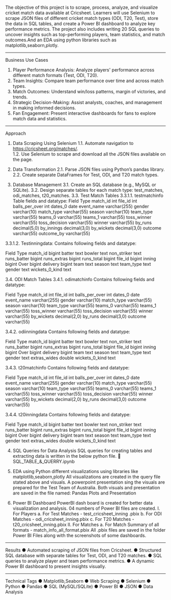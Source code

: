 The objective of this project is to scrape, process, analyze, and visualize cricket match data available at Cricsheet. Learners will use Selenium to scrape JSON files of different cricket match types (ODI, T20, Test), store the data in SQL tables, and create a Power BI dashboard to analyze key performance metrics. The project also includes writing 20 SQL queries to uncover insights such as top-performing players, team statistics, and match outcomes.And an EDA using python libraries such as matplotlib,seaborn,plotly.
________________________________________

Business Use Cases
1.	Player Performance Analysis: Analyze players' performance across different match formats (Test, ODI, T20).
2.	Team Insights: Compare team performance over time and across match types.
3.	Match Outcomes: Understand win/loss patterns, margin of victories, and trends.
4.	Strategic Decision-Making: Assist analysts, coaches, and management in making informed decisions.
5.	Fan Engagement: Present interactive dashboards for fans to explore match data and statistics.
________________________________________
Approach
1.	Data Scraping Using Selenium
1.1.	Automate navigation to https://cricsheet.org/matches/.  
1.2.	Use Selenium to scrape and download all the JSON files available on the page.  

2.	Data Transformation
2.1.	Parse JSON files using Python’s pandas library.  
2.2.	Create separate DataFrames for Test, ODI, and T20 match types.  

3.	Database Management
3.1.	Create an SQL database (e.g., MySQL or SQLite).
3.2.	Design separate tables for each match type: test_matches, odi_matches, t20_matches.
3.3.	Test Match Tables
3.3.1.1.	testmatchinfo
Table fields and datatype:
Field	Type
match_id	int
file_id	int
balls_per_over	int
dates_0	date
event_name	varchar(255)
gender	varchar(10)
match_type	varchar(55)
season	varchar(10)
team_type	varchar(55)
teams_0	varchar(55)
teams_1	varchar(55)
toss_winner	varchar(55)
toss_decision	varchar(55)
winner	varchar(55)
by_runs	decimal(5,0)
by_innings	decimal(3,0)
by_wickets	decimal(3,0)
outcome	varchar(55)
outcome_by	varchar(55)
	
3.3.1.2.	Testinningdata:
Contains following fields and datatype:

Field	Type
match_id	bigint
batter	text
bowler	text
non_striker	text
runs_batter	bigint
runs_extras	bigint
runs_total	bigint
file_id	bigint
inning	bigint
Over	bigint
delivery	bigint
team	text
season	text
team_type	text
gender	text
wickets_0_kind	text

3.4.	ODI Match Tables
3.4.1.	odimatchinfo
Contains following fields and datatype:

Field	Type
match_id	int
file_id	int
balls_per_over	int
dates_0	date
event_name	varchar(255)
gender	varchar(10)
match_type	varchar(55)
season	varchar(10)
team_type	varchar(55)
teams_0	varchar(55)
teams_1	varchar(55)
toss_winner	varchar(55)
toss_decision	varchar(55)
winner	varchar(55)
by_wickets	decimal(2,0)
by_runs	decimal(3,0)
outcome	varchar(55)

3.4.2.	odiinningdata
Contains following fields and datatype:

Field	Type
match_id	bigint
batter	text
bowler	text
non_striker	text
runs_batter	bigint
runs_extras	bigint
runs_total	bigint
file_id	bigint
inning	bigint
Over	bigint
delivery	bigint
team	text
season	text
team_type	text
gender	text
extras_wides	double
wickets_0_kind	text

3.4.3.	t20matchinfo
Contains following fields and datatype:

Field	Type
match_id	int
file_id	int
balls_per_over	int
dates_0	date
event_name	varchar(255)
gender	varchar(10)
match_type	varchar(55)
season	varchar(10)
team_type	varchar(55)
teams_0	varchar(55)
teams_1	varchar(55)
toss_winner	varchar(55)
toss_decision	varchar(55)
winner	varchar(55)
by_wickets	decimal(2,0)
by_runs	decimal(3,0)
outcome	varchar(55)

3.4.4.	t20inningdata
Contains following fields and datatype:

Field	Type
match_id	bigint
batter	text
bowler	text
non_striker	text
runs_batter	bigint
runs_extras	bigint
runs_total	bigint
file_id	bigint
inning	bigint
Over	bigint
delivery	bigint
team	text
season	text
team_type	text
gender	text
extras_wides	double
wickets_0_kind	text


4.	SQL Queries for Data Analysis
SQL queries for creating tables and extracting data is written in the below python file.
 SQL_TABLE_&_QUERRY.ipynb

5.	EDA using Python
different visualizations using libraries like matplotlib,seaborn,plotly
All visualizations are created in the query file stated above and visuals. A powerpoint presentation sing the visuals are prepared for the Test Team of Australia. Both visuals and presentation are saved in the file named: Pandas Plots and Presentation
6.	Power BI Dashboard
PowerBI dash board is created for better data visualization and analysis.
04 numbers of Power BI files are created.
I.	For Players
a.	For Test Matches - test_cricsheet_inning .pbix
b.	For ODI Matches - odi_cricsheet_inning.pbix
c.	For T20 Matches - t20_cricsheet_inning.pbix
II.	For Matches
a.	For Match Summary of all formats - match_info_all_format.pbix
All .pbix files are saved in the folder Power BI Files along with the screenshots of some dashboards.
________________________________________
Results
●	Automated scraping of JSON files from Cricsheet.
●	Structured SQL database with separate tables for Test, ODI, and T20 matches.
●	SQL queries to analyze player and team performance metrics.
●	A dynamic Power BI dashboard to present insights visually.
________________________________________
Technical Tags
●	Matplotlib,Seaborn
●	Web Scraping
●	Selenium
●	Python
●	Pandas
●	SQL (MySQL/SQLite)
●	Power BI
●	JSON
●	Data Analysis

